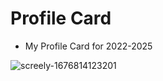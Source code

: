 # Profile Card

- My Profile Card for 2022-2025

![screely-1676814123201](https://user-images.githubusercontent.com/104470671/219952071-7089b1ca-3a87-4a00-93ce-aee6587e435e.png)

